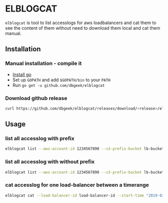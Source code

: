 # ELBLOGCAT

`elblogcat` is tool to list accesslogs for aws loadbalancers and cat them to see the content of them without need to download them local and cat them manual.

## Installation

### Manual installation - compile it

- [Install go](https://golang.org/doc/install)
- Set up `GOPATH` and add `$GOPATH/bin` to your `PATH`
- Run `go get -u github.com/dbgeek/elblogcat`

### Download github release 

```sh
curl https://github.com/dbgeek/elblogcat/releases/download/<release>/elblogcat_<release>_<os>_<arch>.tar.gz --out elblogcat_0.0.1-rc2_darwin_amd64.tar.gz
```

## Usage

### list all accesslog with prefix

```sh
elblogcat list --aws-account-id 1234567890 --s3-prefix-bucket lb-bucket --s3-prefix team-xxx
```

### list all accesslog with without prefix

```sh
elblogcat list --aws-account-id 1234567890 --s3-prefix-bucket lb-bucket
```

### cat accesslog for one load-balancer between a timerange

```sh
elblogcat cat --load-balancer-id load-balancer-id --start-time "2019-03-03 11:00:00" --end-time "2019-03-03 12:00:00"
```